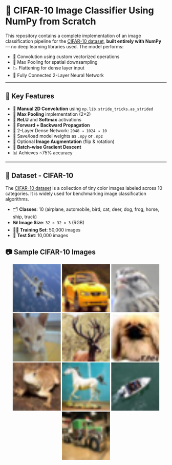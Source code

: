 # 🧠 CIFAR-10 Image Classifier Using NumPy from Scratch

This repository contains a complete implementation of an image classification pipeline for the [CIFAR-10 dataset](https://www.cs.toronto.edu/~kriz/cifar.html), **built entirely with NumPy** — no deep learning libraries used. The model performs:

- 🧮 Convolution using custom vectorized operations
- 🧼 Max Pooling for spatial downsampling
- 📉 Flattening for dense layer input
- 🧠 Fully Connected 2-Layer Neural Network

---

## 📌 Key Features

- 🔧 **Manual 2D Convolution** using `np.lib.stride_tricks.as_strided`
- 📏 **Max Pooling** implementation (2×2)
- 🔁 **ReLU** and **Softmax** activations
- 🔄 **Forward + Backward Propagation**
- 🧠 2-Layer Dense Network: `2048 → 1024 → 10`
- 💾 Save/load model weights as `.npy` or `.npz`
- 🧪 Optional **Image Augmentation** (flip & rotation)
- 🧮 **Batch-wise Gradient Descent**
- 📊 Achieves ~75% accuracy

---

## 🧪 Dataset - CIFAR-10

The [CIFAR-10 dataset](https://www.cs.toronto.edu/~kriz/cifar.html) is a collection of tiny color images labeled across 10 categories. It is widely used for benchmarking image classification algorithms.

- 🗂️ **Classes**: 10 (airplane, automobile, bird, cat, deer, dog, frog, horse, ship, truck)
- 🖼️ **Image Size**: `32 × 32 × 3` (RGB)
- 🏋️‍♂️ **Training Set**: 50,000 images
- 🧪 **Test Set**: 10,000 images

## 📷 Sample CIFAR-10 Images

<p align="center">
  <img src="assets/sample1.png" alt="sample1" width="150"/>
  <img src="assets/sample2.png" alt="sample2" width="150"/>
  <img src="assets/sample3.png" alt="sample3" width="150"/>
  <img src="assets/sample4.png" alt="sample4" width="150"/>
  <img src="assets/sample5.png" alt="sample5" width="150"/>
  <img src="assets/sample6.png" alt="sample6" width="150"/>
  <img src="assets/sample7.png" alt="sample7" width="150"/>
  <img src="assets/sample8.png" alt="sample8" width="150"/>
  <img src="assets/sample9.png" alt="sample9" width="150"/>
  <img src="assets/sample10.png" alt="sample10" width="150"/>
</p>

